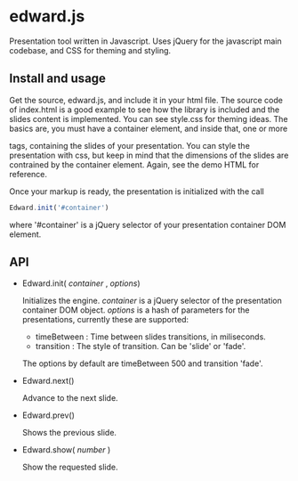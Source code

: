 edward.js
=========

Presentation tool written in Javascript. Uses jQuery for the javascript main codebase, and CSS for theming and styling.


Install and usage
-----------------

Get the source, edward.js, and include it in your html file. The source code of index.html is a good example to see how
the library is included and the slides content is implemented. You can see style.css for theming ideas. The basics are,
you must have a container element, and inside that, one or more <article> tags, containing the slides of your presentation.
You can style the presentation with css, but keep in mind that the dimensions of the slides are contrained by the container
element. Again, see the demo HTML for reference.

Once your markup is ready, the presentation is initialized with the call

```javascript
Edward.init('#container')
```

where '#container' is a jQuery selector of your presentation container DOM element.


API
---

* Edward.init( *container* , *options*)

  Initializes the engine. *container* is a jQuery selector of the presentation container DOM object. *options* is a
hash of parameters for the presentations, currently these are supported:

  * timeBetween : Time between slides transitions, in miliseconds.
  * transition : The style of transition. Can be 'slide' or 'fade'.

  The options by default are timeBetween 500 and transition 'fade'.

* Edward.next()

  Advance to the next slide.

* Edward.prev()

  Shows the previous slide.

* Edward.show( *number* )

  Show the requested slide.
